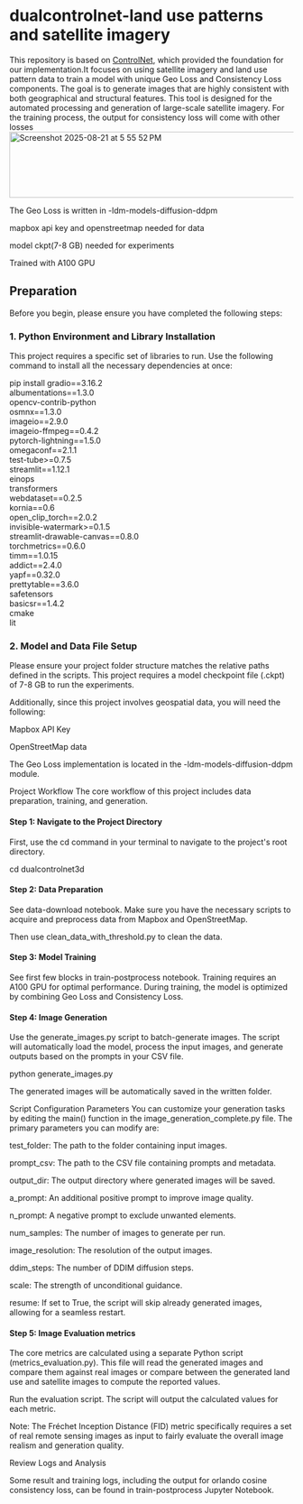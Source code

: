 # dualcontrolnet-land use patterns and satellite imagery
This repository is based on [ControlNet](https://github.com/lllyasviel/ControlNet), which provided the foundation for our implementation.It focuses on using satellite imagery and land use pattern data to train a model with unique Geo Loss and Consistency Loss components. The goal is to generate images that are highly consistent with both geographical and structural features. This tool is designed for the automated processing and generation of large-scale satellite imagery.
For the training process, the output for consistency loss will come with other losses
<img width="1034" height="117" alt="Screenshot 2025-08-21 at 5 55 52 PM" src="https://github.com/user-attachments/assets/adfa33f3-6c14-422c-a132-dc7b629fd7c6" />

The Geo Loss is written in -ldm-models-diffusion-ddpm

mapbox api key and openstreetmap needed for data

model ckpt(7-8 GB) needed for experiments 

Trained with A100 GPU

## Preparation
Before you begin, please ensure you have completed the following steps:

### 1. Python Environment and Library Installation
This project requires a specific set of libraries to run. Use the following command to install all the necessary dependencies at once:

pip install gradio==3.16.2 \
    albumentations==1.3.0 \
    opencv-contrib-python \
    osmnx==1.3.0 \
    imageio==2.9.0 \
    imageio-ffmpeg==0.4.2 \
    pytorch-lightning==1.5.0 \
    omegaconf==2.1.1 \
    test-tube>=0.7.5 \
    streamlit==1.12.1 \
    einops \
    transformers \
    webdataset==0.2.5 \
    kornia==0.6 \
    open_clip_torch==2.0.2 \
    invisible-watermark>=0.1.5 \
    streamlit-drawable-canvas==0.8.0 \
    torchmetrics==0.6.0 \
    timm==1.0.15 \
    addict==2.4.0 \
    yapf==0.32.0 \
    prettytable==3.6.0 \
    safetensors \
    basicsr==1.4.2 \
    cmake \
    lit


### 2. Model and Data File Setup
Please ensure your project folder structure matches the relative paths defined in the scripts. This project requires a model checkpoint file (.ckpt) of 7-8 GB to run the experiments.

Additionally, since this project involves geospatial data, you will need the following:

Mapbox API Key

OpenStreetMap data

The Geo Loss implementation is located in the -ldm-models-diffusion-ddpm module.

Project Workflow
The core workflow of this project includes data preparation, training, and generation.

#### Step 1: Navigate to the Project Directory
First, use the cd command in your terminal to navigate to the project's root directory. 

cd dualcontrolnet3d

#### Step 2: Data Preparation
See data-download notebook. Make sure you have the necessary scripts to acquire and preprocess data from Mapbox and OpenStreetMap.

Then use clean_data_with_threshold.py to clean the data.

#### Step 3: Model Training
See first few blocks in train-postprocess notebook. Training requires an A100 GPU for optimal performance. During training, the model is optimized by combining Geo Loss and Consistency Loss.

#### Step 4: Image Generation
Use the generate_images.py script to batch-generate images. The script will automatically load the model, process the input images, and generate outputs based on the prompts in your CSV file.

python generate_images.py

The generated images will be automatically saved in the written folder.

Script Configuration Parameters
You can customize your generation tasks by editing the main() function in the image_generation_complete.py file. The primary parameters you can modify are:

test_folder: The path to the folder containing input images.

prompt_csv: The path to the CSV file containing prompts and metadata.

output_dir: The output directory where generated images will be saved.

a_prompt: An additional positive prompt to improve image quality.

n_prompt: A negative prompt to exclude unwanted elements.

num_samples: The number of images to generate per run.

image_resolution: The resolution of the output images.

ddim_steps: The number of DDIM diffusion steps.

scale: The strength of unconditional guidance.

resume: If set to True, the script will skip already generated images, allowing for a seamless restart.

#### Step 5: Image Evaluation metrics
The core metrics are calculated using a separate Python script (metrics_evaluation.py). This file will read the generated images and compare them against real images or compare between the generated land use and satellite images to compute the reported values.

Run the evaluation script. The script will output the calculated values for each metric.

Note: The Fréchet Inception Distance (FID) metric specifically requires a set of real remote sensing images as input to fairly evaluate the overall image realism and generation quality.

Review Logs and Analysis

Some result and training logs, including the output for orlando cosine consistency loss, can be found in train-postprocess Jupyter Notebook.
